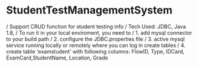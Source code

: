 # StudentTestManagementSystem

/ Support CRUD function for student testing info
/ Tech Used: JDBC, Java 1.8, 
/ To run it in your local enviroment, you need to 
/ 1. add mysql connector to your build path
/ 2. configure the JDBC.properties file
/ 3. active mysql service running locally or remotely where you can log in create tables
/ 4. create table 'examstudent' with following columns: FlowID, Type, IDCard, ExamCard,StudentName, Location, Grade
